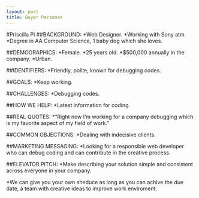 ```yaml
---
layout: post
title: Buyer Personas
---
```

#Priscilla Pi
##BACKGROUND:
*Web Designer.
*Working with Sony atm.
*Degree in AA Computer Science, 1 baby dog which she loves.

##DEMOGRAPHICS:
*Female.
*25 years old.
*$500,000 annually in the company.
*Urban.

##IDENTIFIERS:
*Friendly, polite, known for debugging codes.

##GOALS:
*Keep working.

##CHALLENGES:
*Debugging codes.

##HOW WE HELP:
*Latest information for coding.

##REAL QUOTES:
*“Right now I’m working for a company debugging which is my favorite aspect of my field of work.”

##COMMON OBJECTIONS:
*Dealing with indecisive clients.

##MARKETING MESSAGING:
*Looking for a responsible web developer who can debug coding and can contribute in the creative process.

##ELEVATOR PITCH:
*Make describing your solution simple and consistent across everyone in your company.

*We can give you your own sheduce as long as you can achive the due date, a team with creative ideas to improve work enviroment.




